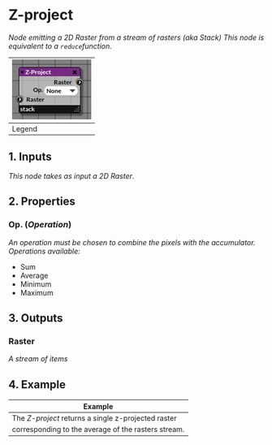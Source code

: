 # Z-project

_Node emitting a 2D Raster from a stream of rasters (aka Stack)_
_This node is equivalent to a `reduce`function._

| ![ZProject](img/zproject.png) |
|------------------------|
|Legend|


## 1. Inputs

_This node takes as input a 2D Raster_.

## 2. Properties
   
### Op. (_Operation_)

_An operation must be chosen to combine the pixels with the accumulator._
_Operations available:_
- Sum
- Average
- Minimum
- Maximum

## 3. Outputs

### Raster

_A stream of items_

## 4. Example

| Example |
|------------------------|
|The _Z-project_ returns a single z-projected raster|
|corresponding to the average of the rasters stream.|


